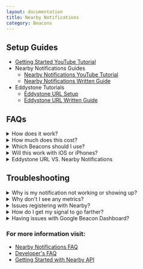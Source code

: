 ```yaml
---
layout: documentation
title: Nearby Notifications 
category: Beacons
---
```


## Setup Guides

- [Getting Started YouTube Tutorial](https://www.youtube.com/watch?v=brpdd7jon6M)
- Nearby Notifications Guides
	- [Nearby Notifications YouTube Tutorial](https://www.youtube.com/watch?v=Jw14YbDijQM)
	- [Nearby Notifications Written Guide](https://bluecats.github.io/documentation/beacons/guides/nearby-notifications) 
- Eddystone Tutorials
	- [Eddystone URL Setup](https://www.youtube.com/watch?v=MmT3Nhqok0Q)	
	- [Eddystone URL Written Guide](https://bluecats.github.io/documentation/beacons/guides/setting-up-eddystone-url)

## FAQs

<details>
	<summary>How does it work?</summary>

<p> When Nearby detects a broadcasted link to an app or website, it shows you a notification. Unlike most notifications, Nearby notifications:</p>

<ul> - Don't make noise or vibrate </ul>
<ul> - Clear automatically </ul>
<ul> - Show below other notification types </ul>

<p> Nearby Notifications registers each Beacon to Google's Beacon Cloud service. Whenever a phone sees the Beacon, it says hello are you on the cloud and do you have anything for me? If it does, it brings down a notification.</p>

<p> Nearby Notifications allows you to post a URL with a 40 character message on top. It allows you to manage the Beacons far away or remotely once set up. </p>
		
</details>


<details>
	<summary>How much does this cost?</summary>
	
<p> Once you buy the hardware from us (check below on which Beacon to pick). </p>

<p> Nearby Notifications is set up on Google Cloud, which gives you the first year for free or the equivalent of 300 dollars. You do not have to pay a monthly fee for our side of the Beacons. </p>

  
</details>

<details>
	<summary>Which Beacons should I use?</summary>
	
<p>  All of our Beacons' settings like transmission speed and power level are configurable. It should be noted that similar to WiFi, Bluetooth signal can get blocked by cement, metal, water, and even people!  </p>
		
<h2> Coin and AA Beacons </h2>

<p> Our two most popular Beacons are the Coin and the AA Beacons. The Coin Beacons and the AA Beacons are functionally the same units (they have same internal module). They will both get around 100 meters. </p>

<p> The main differences are form factor and battery life. The Coin Beacons will last anywhere between 3 months, while the AA Beacons will last around 2 years. If you are going to leave the Beacons in one spot, I definitely recommend the AA Beacon for less maintenance. </p>

<h2> USB Beacon </h2>

<p> Our USB Beacon is a great alternative if you have a power source. The Beacon has a distance of 20-40 meters. </p>


<p> Here are the details on volume pricing for our USB Beacons, AA Beacons, and Coin Beacons: </p>

<table style="width:100%">
  <tr>
    <th>Beacons</th>
    <th>0-100</th> 
    <th>101-500</th>
    <th>501-1000</th>
  </tr>
  <tr>
    <td>AA Beacon (313)</td>
    <td>$30.00</td> 
    <td>$28.10</td>
    <td>$26.23</td>

  </tr>
  <tr>
    <td>Coin Beacon (413)</td>
    <td>$15.00</td> 
    <td>$14.02</td>
    <td>$13.05</td>
  </tr>
  <tr>
    <td>USB Beacon (202)</td>
    <td>$25.00</td> 
    <td>$23.16</td>
    <td>$21.75</td>
  </tr>
</table>
  
</details>


<details>
	<summary>Will this work with iOS or iPhones?</summary>

<p> No, unfortunately this will only work with Android Devices. All phones need a mobile application to interpret the Beacon's signal.  Unfortunately, Nearby Notification or Eddystone URL notifications only work the pre-installed Android's Nearby App. </p>

<p> The phones don't care if it is iBeacon or Eddystone UID. They just need a way to interpret the signal, and Nearby Notifications or building a mobile application is a way to interpret that signal. </p>

  
</details>
	
<details>
	<summary>Eddystone URL VS. Nearby Notifications </summary>
	
<p> Eddystone URL is programming a URL directly to the Beacon. It can only be changed when you are in Bluetooth range of the device with your phone. </p>

<p> Nearby Notifications registers each Beacon to Google's Beacon Cloud service. Whenever a phone sees the Beacon, it says hello are you on the cloud and do you have anything for me? If it does, it brings down a notification. </p>
  
</details>


## Troubleshooting 

<details>
	<summary> Why is my notification not working or showing up? </summary>
		
<p> There a few reasons why your notification could be not showing up: </p> 

<ol> 1. A notification won't show if the attachment is not well received by users. </ol>
<ol> 2. Make sure your Beacon has battery. Try replacing the batteries and checking if the Beacons show up in BC Reveal. </ol>
<ol> 3. The URL is not secure or being verified by Google. Make sure that you ensure your URL is being verified by the <a href="https://beaufortfrancois.github.io/sandbox/physical-web/url-validator/" title="URL Validator"> URL Validator </a> . Ensure that you have set up everything else right as well. </ol>
<ol> 4. The Notification has already been seen or if the notification has been dismissed on a device recently, that device may not show another notification a period of time. The backoff policy is also reset if the user opens the Nearby section of Google Settings. </ol>
<ol> 5. Your phone could be older or does not have at least KitKat or Bluetooth and Data. </ol>
<ol> 6. Nearby Notifications typically scans for beacons for a few seconds after the screen is turned on. If the screen has not been turned on for a while, the device won't discover new beacons.</ol>


<p> A notification may not show if it violates the Nearby Notifications <a href="https://developers.google.com/nearby/notifications/policies" title="policies">policies</a>. Make sure that your notfication is NOT violating Google's policies </p>


</details>

<details>
	<summary>Why don't I see any metrics?</summary>
	
<p> Unless you build a mobile application with our SDK, you will not see any metrics on the BlueCats web app. It is built to only receive data from developers who created mobile applications. </p>
		
<p> Google Cloud does not have any data reporting. It will tell you if there is high or low activity. However if you want more data, you can set the unique links to Google Analytics or another web analytic tool to find how often the link is visited. </p>
  
</details>


<details>
	<summary>Issues registering with Nearby? </summary>
		
<p>  There a few reasons you may have registering issues.  </p>

<ol> 1. Google no longer has Beacon Tools for iOS. It is only for Android devices. </ol>
<ol> 2. We have found a bug in Beacon Tools, that says "This Beacon does not support hardware configuration". However, by adding a description we can get around this. The YoutTube tutorial goes over this bug <a href="https://youtu.be/Jw14YbDijQM?t=9m28s" title="Nearby Troubleshooting"> here </a>  </ol>
<ol> 3. Another Bug is once you add a description, the Beacon does get registered. </ol>
We have found that even though you registered your Beacon it will not show up in "Registered Tab". However, it will show up under the "All My Beacons" tab.
<ol> 4. For Beacons not showing up in Beacon Tools, make sure your Bluetooth is on, the Beacons are in Eddystone UID mode, and for extra troublesome beacons, give them new batteries. </ol>  



<p> After that, you can go ahead and update the notification through the <a href="https://developers.google.com/beacons/dashboard/" title="Google Beacon Dashboard"> Google Beacon Dashboard </a> </p>

</details>



<details>
	<summary>How do I get my signal to go farther?</summary>
	
<p> All of our Beacons' settings like transmission speed and power level are configurable. It should be noted that similar to WiFi, Bluetooth signal can get blocked by cement, metal, water, and even people! </p>

<p>  So be noted if you put it in buildings or cars or the like. </p>

</details>


<details>
	<summary>Having issues with Google Beacon Dashboard?</summary>

<p> There are two reasons for seeing this screen when you pull up the <a href="https://developers.google.com/beacons/dashboard/" title="Google Beacon Dashboard"> Google Beacon Dashboard </a></p> 

<ol> 1. You need to register your Beacons still OR </ol>
<ol> 2. What you need to do is go to the dashboard and click this arrow three times. Then you should see your Beacons. See the screenshot below. </ol>


<p> <img src="https://s3-us-west-1.amazonaws.com/github-photos/DeveloperDocs/Beacons/beaconDashboardStuck.png" title="Dashboard Stuck"> </p>

</details>


### For more information visit:

- [Nearby Notifications FAQ](https://support.google.com/accounts/answer/6260286?hl=en)
- [Developer's FAQ](https://developers.google.com/nearby/notifications/developer_faq)
- [Getting Started with Nearby API](https://developers.google.com/nearby/messages/android/get-started)
